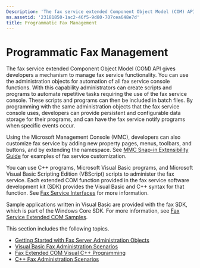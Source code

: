 ```yaml
---
Description: 'The fax service extended Component Object Model (COM) API gives developers a mechanism to manage fax service functionality.'
ms.assetid: '23181850-1ac2-46f5-9d80-707cea648e7d'
title: Programmatic Fax Management
---
```


# Programmatic Fax Management

The fax service extended Component Object Model (COM) API gives developers a mechanism to manage fax service functionality. You can use the administration objects for automation of all fax service console functions. With this capability administrators can create scripts and programs to automate repetitive tasks requiring the use of the fax service console. These scripts and programs can then be included in batch files. By programming with the same administration objects that the fax service console uses, developers can provide persistent and configurable data storage for their programs, and can have the fax service notify programs when specific events occur.

Using the Microsoft Management Console (MMC), developers can also customize fax service by adding new property pages, menus, toolbars, and buttons, and by extending the namespace. See [MMC Snap-in Extensibility Guide](-mfax-mmc-snap-in-extensibility-guide.md) for examples of fax service customization.

You can use C++ programs, Microsoft Visual Basic programs, and Microsoft Visual Basic Scripting Edition (VBScript) scripts to administer the fax service. Each extended COM function provided in the fax service software development kit (SDK) provides the Visual Basic and C++ syntax for that function. See [Fax Service Interfaces](-mfax-fax-service-client-api-objects.md) for more information.

Sample applications written in Visual Basic are provided with the fax SDK, which is part of the Windows Core SDK. For more information, see [Fax Service Extended COM Samples](-mfax-fax-service-extended-com-samples.md).

This section includes the following topics.

-   [Getting Started with Fax Server Administration Objects](-mfax-getting-started-with-fax-server-administration-objects.md)
-   [Visual Basic Fax Administration Scenarios](-mfax-visual-basic-fax-administration-scenarios.md)
-   [Fax Extended COM Visual C++ Programming](-mfax-fax-extended-com-visual-c-programming.md)
-   [C++ Fax Administration Scenarios](-mfax-c-fax-administration-scenarios.md)

 

 



